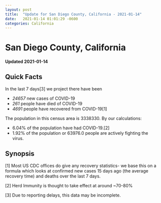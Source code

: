 ```yaml
---
layout: post
title:  "Update for San Diego County, California - 2021-01-14"
date:   2021-01-14 01:01:29 -0600
categories: California
---
```


# San Diego County, California
#### Updated 2021-01-14

## Quick Facts

In the last 7 days[3] we project there have been
- *24657* new cases of COVID-19
- *261* people have died of COVID-19
- *4691* people have recovered from COVID-19[1]

The population in this census area is 3338330. By our calculations:
- 6.04% of the population have had COVID-19.[2]
- 1.92% of the population or 63976.0 people are actively fighting the virus.

## Synopsis




[1] Most US CDC offices do give any recovery statistics- we base this on a formula which looks at confirmed new cases
15 days ago (the average recovery time) and deaths over the last 7 days.

[2] Herd Immunity is thought to take effect at around ~70-80%

[3] Due to reporting delays, this data may be incomplete.
 
    